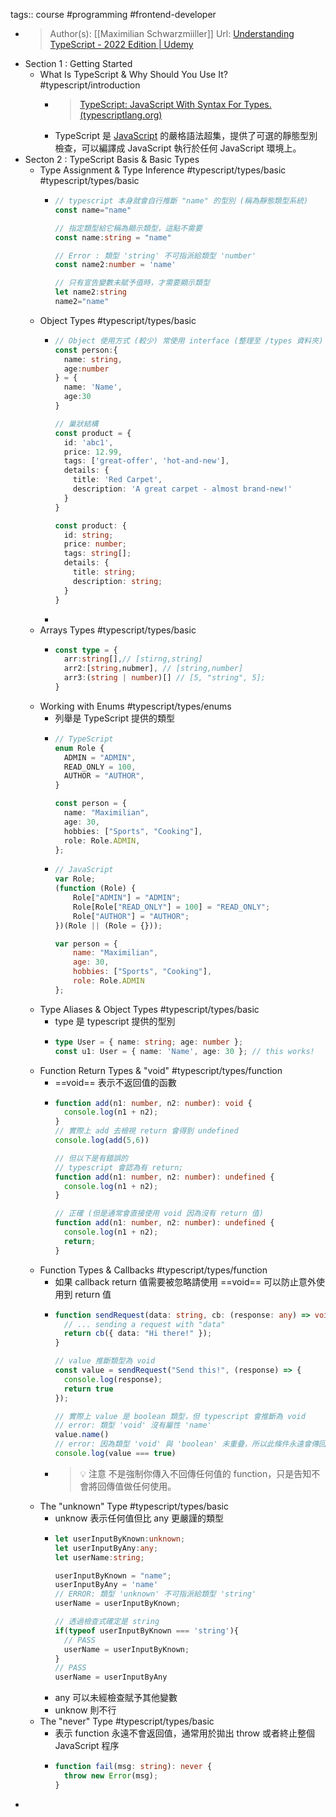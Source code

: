 tags:: course #programming #frontend-developer

- >Author(s): [[Maximilian Schwarzmiiller]]
  Url: [Understanding TypeScript - 2022 Edition | Udemy](https://www.udemy.com/course/understanding-typescript/learn/lecture/17751414)
- Section 1 : Getting Started
	- What Is TypeScript & Why Should You Use It? #typescript/introduction
		- >[TypeScript: JavaScript With Syntax For Types. (typescriptlang.org)](https://www.typescriptlang.org/)
		- TypeScript 是 [JavaScript](https://zh.wikipedia.org/wiki/JavaScript) 的嚴格語法超集，提供了可選的靜態型別檢查，可以編譯成 JavaScript 執行於任何 JavaScript 環境上。
- Secton 2 : TypeScript Basis & Basic Types
	- Type Assignment & Type Inference #typescript/types/basic #typescript/types/basic
		- ```ts
		  // typescript 本身就會自行推斷 "name" 的型別 (稱為靜態類型系統)
		  const name="name"
		  
		  // 指定類型給它稱為顯示類型，這點不需要
		  const name:string = "name"
		  
		  // Error : 類型 'string' 不可指派給類型 'number'
		  const name2:number = 'name'
		  
		  // 只有宣告變數未賦予值時，才需要顯示類型
		  let name2:string
		  name2="name"
		  ```
	- Object Types #typescript/types/basic
		- ```ts
		  // Object 使用方式 (較少) 常使用 interface (整理至 /types 資料夾)
		  const person:{
		    name: string,
		    age:number
		  } = {
		    name: 'Name',
		    age:30
		  }
		  
		  // 巢狀結構
		  const product = {
		    id: 'abc1',
		    price: 12.99,
		    tags: ['great-offer', 'hot-and-new'],
		    details: {
		      title: 'Red Carpet',
		      description: 'A great carpet - almost brand-new!'
		    }
		  }
		  
		  const product: {
		    id: string;
		    price: number;
		    tags: string[];
		    details: {
		      title: string;
		      description: string;
		    }
		  }
		  ```
		-
	- Arrays Types #typescript/types/basic
		- ```ts
		  const type = {
		    arr:string[],// [stirng,string]
		    arr2:[string,nubmer], // [string,number]
		    arr3:(string | number)[] // [5, "string", 5];
		  }
		  ```
	- Working with Enums #typescript/types/enums
		- 列舉是 TypeScript 提供的類型
		- ```ts
		  // TypeScript
		  enum Role {
		    ADMIN = "ADMIN",
		    READ_ONLY = 100,
		    AUTHOR = "AUTHOR",
		  }
		  
		  const person = {
		    name: "Maximilian",
		    age: 30,
		    hobbies: ["Sports", "Cooking"],
		    role: Role.ADMIN,
		  };
		  ```
		- ```js
		  // JavaScript
		  var Role;
		  (function (Role) {
		      Role["ADMIN"] = "ADMIN";
		      Role[Role["READ_ONLY"] = 100] = "READ_ONLY";
		      Role["AUTHOR"] = "AUTHOR";
		  })(Role || (Role = {}));
		  
		  var person = {
		      name: "Maximilian",
		      age: 30,
		      hobbies: ["Sports", "Cooking"],
		      role: Role.ADMIN
		  };
		  
		  ```
	- Type Aliases & Object Types #typescript/types/basic
		- type 是 typescript 提供的型別
		- ```ts
		  type User = { name: string; age: number };
		  const u1: User = { name: 'Name', age: 30 }; // this works!
		  ```
	- Function Return Types & "void" #typescript/types/function
		- ==void== 表示不返回值的函數
		- ```ts
		  function add(n1: number, n2: number): void {
		    console.log(n1 + n2);
		  }
		  // 實際上 add 去檢視 return 會得到 undefined
		  console.log(add(5,6)) 
		  
		  // 但以下是有錯誤的
		  // typescript 會認為有 return;
		  function add(n1: number, n2: number): undefined {
		    console.log(n1 + n2);
		  }
		  
		  // 正確 (但是通常會直接使用 void 因為沒有 return 值)
		  function add(n1: number, n2: number): undefined {
		    console.log(n1 + n2);
		    return;
		  }
		  
		  ```
	- Function Types & Callbacks #typescript/types/function
		- 如果  callback return 值需要被忽略請使用 ==void== 可以防止意外使用到 return 值
		- ```ts
		  function sendRequest(data: string, cb: (response: any) => void) {
		    // ... sending a request with "data"
		    return cb({ data: "Hi there!" });
		  }
		  
		  // value 推斷類型為 void
		  const value = sendRequest("Send this!", (response) => {
		    console.log(response);
		    return true
		  });
		  
		  // 實際上 value 是 boolean 類型，但 typescript 會推斷為 void
		  // error: 類型 'void' 沒有屬性 'name'
		  value.name()
		  // error: 因為類型 'void' 與 'boolean' 未重疊，所以此條件永遠會傳回 'false'
		  console.log(value === true)
		  ```
		- >💡 注意
		  不是強制你傳入不回傳任何值的 function，只是告知不會將回傳值做任何使用。
	- The "unknown" Type #typescript/types/basic
		- unknow 表示任何值但比 any 更嚴謹的類型
		- ```ts
		  let userInputByKnown:unknown;
		  let userInputByAny:any;
		  let userName:string;
		  
		  userInputByKnown = "name";
		  userInputByAny = 'name'
		  // ERROR: 類型 'unknown' 不可指派給類型 'string'
		  userName = userInputByKnown;
		  
		  // 透過檢查式確定是 string
		  if(typeof userInputByKnown === 'string'){
		    // PASS
		    userName = userInputByKnown;
		  }
		  // PASS
		  userName = userInputByAny
		  ```
		- any 可以未經檢查賦予其他變數
		- unknow 則不行
	- The "never" Type #typescript/types/basic
		- 表示 function 永遠不會返回值，通常用於拋出 throw 或者終止整個 JavaScript 程序
		- ```ts
		  function fail(msg: string): never {
		    throw new Error(msg);
		  }
		  
		  ```
-
